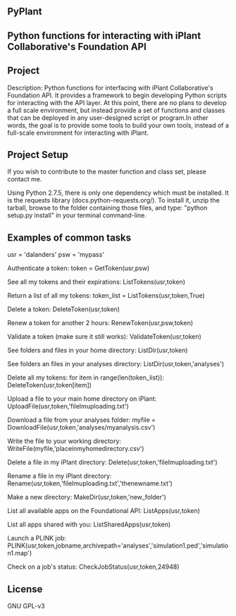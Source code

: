 ## PyPlant
## Python functions for interacting with iPlant Collaborative's Foundation API

## Project
Description: Python functions for interfacing with iPlant Collaborative's Foundation API.
It provides a framework to begin developing Python scripts for interacting with the API 
layer. At this point, there are no plans to develop a full scale environment, but instead
provide a set of functions and classes that can be deployed in any user-designed script or program.In other words, the goal is to provide some tools to build your own tools, instead of a full-scale environment for interacting with iPlant. 

## Project Setup

If you wish to contribute to the master function and class set, please contact me.

Using Python 2.7.5, there is only one dependency which must be installed. It is the
requests library (docs.python-requests.org/‎). To install it, unzip the tarball, browse
to the folder containing those files, and type: "python setup.py install" in your
terminal command-line.

## Examples of common tasks

usr = 'dalanders'
psw = 'mypass'

Authenticate a token:
token = GetToken(usr,psw)

See all my tokens and their expirations:
ListTokens(usr,token)

Return a list of all my tokens:
token_list = ListTokens(usr,token,True)

Delete a token:
DeleteToken(usr,token)

Renew a token for another 2 hours:
RenewToken(usr,psw,token)

Validate a token (make sure it still works):
ValidateToken(usr,token)

See folders and files in your home directory:
ListDir(usr,token)

See folders an files in your analyses directory:
ListDir(usr,token,'analyses')

Delete all my tokens:
for item in range(len(token_list)):
	DeleteToken(usr,token[item])
	
Upload a file to your main home directory on iPlant:
UploadFile(usr,token,'fileImuploading.txt')

Download a file from your analyses folder:
myfile = DownloadFile(usr,token,'analyses/myanalysis.csv')

Write the file to your working directory:
WriteFile(myfile,'placeinmyhomedirectory.csv')

Delete a file in my iPlant directory:
Delete(usr,token,'fileImuploading.txt')

Rename a file in my iPlant directory:
Rename(usr,token,'fileImuploading.txt','thenewname.txt')

Make a new directory:
MakeDir(usr,token,'new_folder')

List all available apps on the Foundational API:
ListApps(usr,token)

List all apps shared with you:
ListSharedApps(usr,token)

Launch a PLINK job:
PLINK(usr,token,jobname,archivepath='analyses','simulation1.ped','simulation1.map')

Check on a job's status:
CheckJobStatus(usr,token,24948)

## License

GNU GPL-v3
